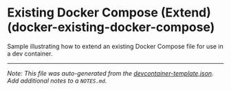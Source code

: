 
# Existing Docker Compose (Extend) (docker-existing-docker-compose)

Sample illustrating how to extend an existing Docker Compose file for use in a dev container.





---

_Note: This file was auto-generated from the [devcontainer-template.json](https://github.com/bolin1212/templates/blob/main/src/docker-existing-docker-compose/devcontainer-template.json).  Add additional notes to a `NOTES.md`._
